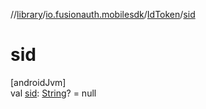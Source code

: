 //[library](../../../index.md)/[io.fusionauth.mobilesdk](../index.md)/[IdToken](index.md)/[sid](sid.md)

# sid

[androidJvm]\
val [sid](sid.md): [String](https://kotlinlang.org/api/latest/jvm/stdlib/kotlin/-string/index.html)? = null
